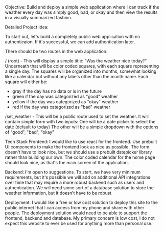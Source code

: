 Objective: Build and deploy a simple web application where I can track if the weather every day was simply good, bad, or okay and then view the results in a visually summarized fashion. 

Detailed Project Idea:

To start out, let's build a completely public web application with no authenticaion. If it's successful, we can add authentication later.

There should be two routes in the web application:

/ (root) - This will display a simple title: "Was the weather nice today?"
Underneath that will be color coded squares, with each square representing a single day. The squares will be organized into months, somewhat looking like a calendar but without any labels other than the month name. Each square will either be: 
- gray if the day has no data or is in the future
- green if the day was categorized as "good" weather
- yellow if the day was categorized as "okay" weather
- red if the day was categorized as "bad" weather

/set_weather - This will be a public route used to set the weather. It will contain simple form with two inputs: 
One will be a date picker to select the date (default to today)
The other will be a simple dropdown with the options of "good", "bad", "okay"

Tech Stack
Frontend: I would like to use react for the frontend. Use prebuilt UI components to make the frontend look as nice as possible. The form doesn't have to look nice, but we should use a prebuilt datepicker library rather than building our own. The color coded calendar for the home page should look nice, as that's the main screen of the application.

Backend: I'm open to suggestions. To start, we have very minimum requirements, but it's possible we will add on additional API integrations over time that may require a more robust backend such as users and authentication. We will need some sort of a database solution to store the weather information, but it doesn't have to be robust.

Deployment: I would like a free or low cost solution to deploy this site to the public internet that I can access from my phone and share with other people. The deployment solution would need to be able to support the frontend, backend and database. My primary concern is low cost, I do not expect this website to ever be used for anything more than personal use. 
